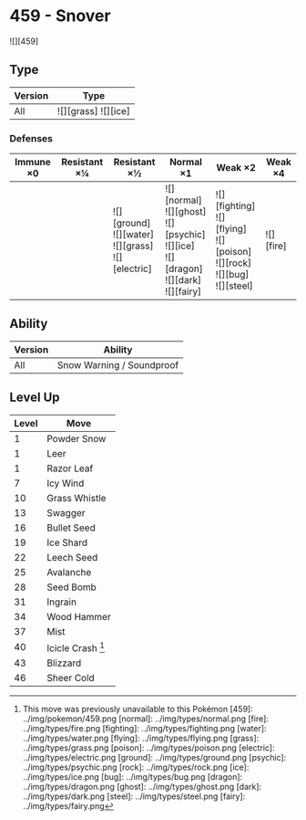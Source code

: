 # 459 - Snover
![][459]

## Type

Version | Type
---     | ---
All     | ![][grass]  ![][ice]

### Defenses

Immune ×0 | Resistant ×¼ | Resistant ×½                                                 | Normal ×1                                                                                           | Weak ×2                                                                                | Weak ×4
---       | ---          | ---                                                          | ---                                                                                                 | ---                                                                                    | ---
&nbsp;    | &nbsp;       | ![][ground]<br>![][water]<br>![][grass]<br>![][electric]<br> | ![][normal]<br>![][ghost]<br>![][psychic]<br>![][ice]<br>![][dragon]<br>![][dark]<br>![][fairy]<br> | ![][fighting]<br>![][flying]<br>![][poison]<br>![][rock]<br>![][bug]<br>![][steel]<br> | ![][fire]<br>

## Ability

Version | Ability
---     | ---
All     | Snow Warning / Soundproof

## Level Up

Level | Move
---   | ---
1     | Powder Snow
1     | Leer
1     | Razor Leaf
7     | Icy Wind
10    | Grass Whistle
13    | Swagger
16    | Bullet Seed
19    | Ice Shard
22    | Leech Seed
25    | Avalanche
28    | Seed Bomb
31    | Ingrain
34    | Wood Hammer
37    | Mist
40    | Icicle Crash [^1]
43    | Blizzard
46    | Sheer Cold

[^1]: This move was previously unavailable to this Pokémon
[459]: ../img/pokemon/459.png
[normal]: ../img/types/normal.png
[fire]: ../img/types/fire.png
[fighting]: ../img/types/fighting.png
[water]: ../img/types/water.png
[flying]: ../img/types/flying.png
[grass]: ../img/types/grass.png
[poison]: ../img/types/poison.png
[electric]: ../img/types/electric.png
[ground]: ../img/types/ground.png
[psychic]: ../img/types/psychic.png
[rock]: ../img/types/rock.png
[ice]: ../img/types/ice.png
[bug]: ../img/types/bug.png
[dragon]: ../img/types/dragon.png
[ghost]: ../img/types/ghost.png
[dark]: ../img/types/dark.png
[steel]: ../img/types/steel.png
[fairy]: ../img/types/fairy.png
